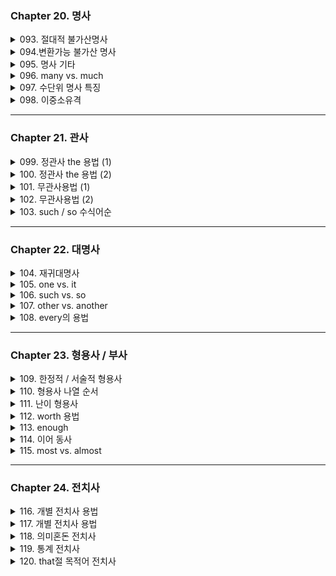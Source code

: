### Chapter 20. 명사

<details>
<summary>093. 절대적 불가산명사</summary>

### ✅ 9+2 핵심 리스트

#### 🔹 9개
`advice`, `baggage`, `clothing`, `equipment`, `evidence`,  
`furniture`, `hair`, `information`, `luggage`

#### 🔹 2개
`money`, `homework`

> 🧠 **항상 단수 취급 / 셀 수 없음**  
> → `much`, `little`, `a little` 수식 가능  
> → `many`, `few`, `a few` ❌ 사용 불가

---

## 🧾 수량 표현 요약

| 💬 표현     | ✔️ 수식 가능 명사       | 📝 예시                         |
|-------------|-------------------------|----------------------------------|
| `much`      | 불가산                  | much equipment                  |
| `little`    | 불가산                  | little hair                     |
| `a little`  | 불가산                  | a little information            |
| `few`       | 가산 복수               | few chairs                      |
| `a few`     | 가산 복수               | a few problems                  |
| `some`      | 가산 & 불가산 모두 가능 | some advice / some cookies      |

---

## ✏️ 예문 모음

- She gave me **some advice**.
- I have **little money** these days.
- We found **a little evidence**.
- There are **a few issues** to fix.
- We don’t have **much information** yet.

---

> 🚫 Tip: 절대적 불가산 명사는 a/an과 함께 사용 ❌  
> ex) ❌ an advice, a furniture  
</details>

<details>
<summary>094.변환가능 불가산 명사</summary>
- **Newton** = 단위 (불가산)  
- **a Newton** = 사람 (가산 → "뉴턴 같은 과학자")  
  > e.g. He is **a Newton** in physics.

- **pity** = 연민 (불가산)  
- ❌ Have some **pities** about the poor.  
- ✅ Have some **pity** about the poor.

</details>
<details>
<summary>095. 명사 기타</summary>
## 1️⃣ 단수 Mathematics류 (복수형처럼 보이지만 단수 취급)

- `mathematics`, `statistics`  
  > ✅ **단수 동사** 사용  
  > ✅ `statistics is` (통계학) / `statistics are` (통계 자료)

- `billiards`, `darts`  
  > ✅ 경기명으로 쓸 경우 **단수 동사**

- `measles` (홍역), `diabetes` (당뇨), `rabies` (광견병)  
  > ✅ 질병명 → **항상 단수 취급**  
  > 📌 대부분 중증 질병

---

## 2️⃣ 단/복수 동형 Fish류 (형태는 같지만 문맥 따라 단/복수)

- `aircraft`, `spacecraft`  
  > ✈️ 단복수형 동일 → **항상 형태 같음**

- `species`, `means`  
  > 🔁 단복수 동일  
  > - one species / many species  
  > - a means / several means

- `fish`  
  > 🐟 단복수형 동일  
  > - 일반적으로 **two fish**  
  > - **fishes**는 다양한 종류일 때만 제한적으로 사용

- `Sheep`, `deer`  
  > 🐑 단복수형 동일

- `Japanese`, `Chinese`  
  > 👥 민족/국적 표현  
  > - **The Japanese are** polite. (집단 → 복수 취급)  
  > - **A Japanese** is coming. (개인 → 단수 가능)

---

## 3️⃣ 복수 Cattle류 (항상 복수 취급 / 단수형 없음)

- `cows = cattle`  
  > ✅ **Cattle are** ~  
  > 📌 `cattle`은 단수형 존재하지 않음

- `people`  
  > ✅ 일반적으로 **복수 취급**  
  > - ex) **People are** waiting.  
  > ※ "a people" = 하나의 민족 (문학적/격식 표현, 시험에는 거의 X)

---

✅ **정리 포인트**

- **복수형처럼 보여도 단수** → `mathematics`, `measles`, `billiards`
- **단복수형 동일** → `fish`, `species`, `sheep`, `aircraft`
- **복수 전용** → `cattle`, `people`
- **맥락에 따라 의미/품사 변화**하는 명사도 주의

> ✨ 시험에서 수일치 & 문맥 의미 문제로 자주 출제됨

</details>

<details>
<summary>096. many vs. much</summary>
</details>

<details>
<summary>097. 수단위 명사 특징</summary>
</details>

<details>
<summary>098. 이중소유격</summary>
</details>

---

### Chapter 21. 관사

<details>
<summary>099. 정관사 the 용법 (1)</summary>
</details>

<details>
<summary>100. 정관사 the 용법 (2)</summary>
</details>

<details>
<summary>101. 무관사용법 (1)</summary>
</details>

<details>
<summary>102. 무관사용법 (2)</summary>
</details>

<details>
<summary>103. such / so 수식어순</summary>
</details>

---

### Chapter 22. 대명사

<details>
<summary>104. 재귀대명사</summary>
</details>

<details>
<summary>105. one vs. it</summary>
</details>

<details>
<summary>106. such vs. so</summary>
</details>

<details>
<summary>107. other vs. another</summary>
</details>

<details>
<summary>108. every의 용법</summary>
</details>

---

### Chapter 23. 형용사 / 부사

<details>
<summary>109. 한정적 / 서술적 형용사</summary>
</details>

<details>
<summary>110. 형용사 나열 순서</summary>
</details>

<details>
<summary>111. 난이 형용사</summary>
</details>

<details>
<summary>112. worth 용법</summary>
</details>

<details>
<summary>113. enough</summary>
</details>

<details>
<summary>114. 이어 동사</summary>
</details>

<details>
<summary>115. most vs. almost</summary>
</details>

---

### Chapter 24. 전치사

<details>
<summary>116. 개별 전치사 용법</summary>
</details>

<details>
<summary>117. 개별 전치사 용법</summary>
</details>

<details>
<summary>118. 의미혼돈 전치사</summary>
</details>

<details>
<summary>119. 통계 전치사</summary>
</details>

<details>
<summary>120. that절 목적어 전치사</summary>
</details>
